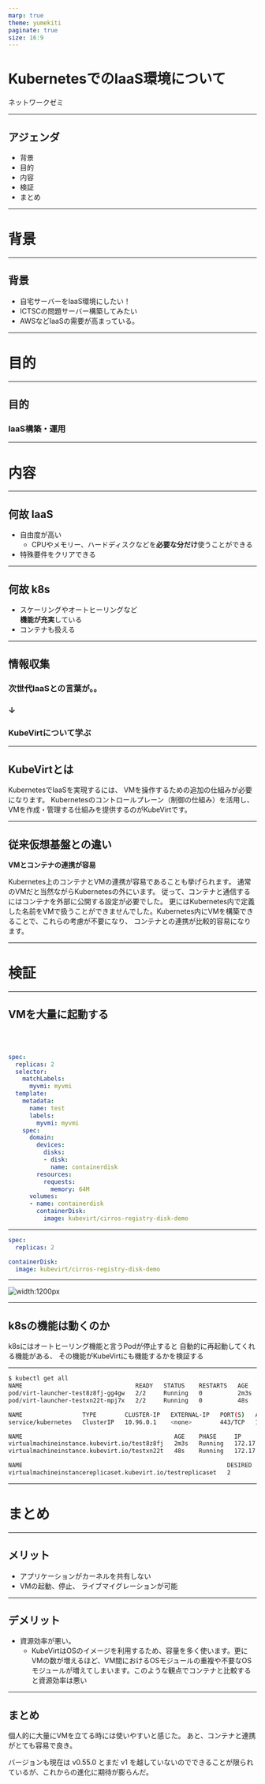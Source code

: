 ```yaml
---
marp: true
theme: yumekiti
paginate: true
size: 16:9
---
```


<!--
_class: headline
-->

# KubernetesでのIaaS環境について

ネットワークゼミ

---

<!--
_class: general
-->

## アジェンダ

- 背景
- 目的
- 内容
- 検証
- まとめ

---

<!--
_class: headline
-->

# 背景

---

<!--
_class: general
_header: "背景"
-->

## 背景

- 自宅サーバーをIaaS環境にしたい！
- ICTSCの問題サーバー構築してみたい
- AWSなどIaaSの需要が高まっている。

---

<!--
_class: headline
-->

# 目的

---

<!--
_class: general
_header: "目的"
-->

## 目的

### IaaS構築・運用

---

<!--
_class: headline
-->

# 内容

---

<!--
_class: general
_header: "内容"
-->

## 何故 IaaS

- 自由度が高い
  - CPUやメモリー、ハードディスクなどを**必要な分だけ**使うことができる
- 特殊要件をクリアできる

---

<!--
_class: general
_header: "内容"
-->

## 何故 k8s

- スケーリングやオートヒーリングなど<br>**機能が充実**している
- コンテナも扱える

---

<!--
_class: general
_header: "内容"
-->

## 情報収集

### 次世代IaaSとの言葉が。。
### ↓
### KubeVirtについて学ぶ

---

<!--
_class: general
_header: "内容"
-->

## KubeVirtとは

KubernetesでIaaSを実現するには、
VMを操作するための追加の仕組みが必要になります。
Kubernetesのコントロールプレーン（制御の仕組み）を活用し、
VMを作成・管理する仕組みを提供するのがKubeVirtです。

---

<!--
_class: general
_header: "内容"
-->

## 従来仮想基盤との違い

**VMとコンテナの連携が容易**

Kubernetes上のコンテナとVMの連携が容易であることも挙げられます。
通常のVMだと当然ながらKubernetesの外にいます。
従って、コンテナと通信するにはコンテナを外部に公開する設定が必要でした。
更にはKubernetes内で定義した名前をVMで扱うことができませんでした。Kubernetes内にVMを構築できることで、これらの考慮が不要になり、
コンテナとの連携が比較的容易になります。

---

<!--
_class: headline
-->

# 検証

---

<!--
_class: general
_header: "検証"
-->

## VMを⼤量に起動する

<br><br>

```yaml
spec:
  replicas: 2
  selector:
    matchLabels:
      myvmi: myvmi
  template:
    metadata:
      name: test
      labels:
        myvmi: myvmi
    spec:
      domain:
        devices:
          disks:
          - disk:
            name: containerdisk
        resources:
          requests:
            memory: 64M
      volumes:
      - name: containerdisk
        containerDisk:
          image: kubevirt/cirros-registry-disk-demo
```

---

```yaml
spec:
  replicas: 2
```

```yaml
containerDisk:
  image: kubevirt/cirros-registry-disk-demo
```
---

<!--
_class: general
_header: "検証"
-->

![width:1200px](./assets/architecture-4.png)

---

<!--
_class: general
_header: "検証"
-->

## k8sの機能は動くのか

k8sにはオートヒーリング機能と言うPodが停止すると
自動的に再起動してくれる機能がある、
その機能がKubeVirtにも機能するかを検証する

---

```bash
$ kubectl get all
NAME                                READY   STATUS    RESTARTS   AGE
pod/virt-launcher-test8z8fj-gg4gw   2/2     Running   0          2m3s
pod/virt-launcher-testxn22t-mpj7x   2/2     Running   0          48s

NAME                 TYPE        CLUSTER-IP   EXTERNAL-IP   PORT(S)   AGE
service/kubernetes   ClusterIP   10.96.0.1    <none>        443/TCP   10m

NAME                                           AGE    PHASE     IP            NODENAME   READY
virtualmachineinstance.kubevirt.io/test8z8fj   2m3s   Running   172.17.0.13   minikube   True
virtualmachineinstance.kubevirt.io/testxn22t   48s    Running   172.17.0.14   minikube   True

NAME                                                          DESIRED   CURRENT   READY   AGE
virtualmachineinstancereplicaset.kubevirt.io/testreplicaset   2         2         2       2m3s
```

---

<!--
_class: headline
-->

# まとめ

---

<!--
_class: general
_header: "まとめ"
-->

## メリット

- アプリケーションがカーネルを共有しない
- VMの起動、停止、
ライブマイグレーションが可能

---

<!--
_class: general
_header: "まとめ"
-->

## デメリット

- 資源効率が悪い。
  - KubeVirtはOSのイメージを利用するため、容量を多く使います。更にVMの数が増えるほど、VM間におけるOSモジュールの重複や不要なOSモジュールが増えてしまいます。このような観点でコンテナと比較すると資源効率は悪い

---

<!--
_class: general
_header: "まとめ"
-->

## まとめ

個人的に大量にVMを立てる時には使いやすいと感じた。
あと、コンテナと連携がとても容易で良き。

バージョンも現在は v0.55.0 とまだ v1 を越していないのでできることが限られているが、これからの進化に期待が膨らんだ。
